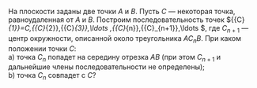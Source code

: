 На плоскости заданы две точки $A$ и $B$. Пусть $C$ — некоторая точка, равноудаленная от $A$ и $B$. Построим последовательность точек ${{C}_{1}}=C,{{C}_{2}},{{C}_{3}},\ldots ,{{C}_{n}},{{C}_{n+1}},\ldots $, где ${{C}_{n+1}}$ — центр окружности,  описанной  около  треугольника $A{{C}_{n}}B$. При  каком положении точки $C$: 
<br> a) точка ${{C}_{n}}$  попадет на середину отрезка $AB$  (при этом ${{C}_{n+1}}$  и дальнейшие члены последовательности не определены);
<br> b) точка ${{C}_{n}}$   совпадет с $C$?
